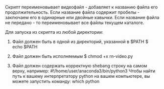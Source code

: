 Скрипт переименовывает видеофайл - добавляет к названию файла его продолжительность.
Если название файла содержит пробелы - заключаем его в одинарные или двойные кавычки.
Если название файла не передано - то переименовывает все файлы текущем каталоге.

Для запуска из скрипта из любой директории:

1. Файл должен быть в одной из директорий, указанной в $PATH
$ echo $PATH

2. Файл должен быть исполняемым
$ chmod +x rn-video.py

3. Файл должен содержать корректную shebang строку на самом верху, например:
#!/home/user/anaconda3/bin/python3
Чтобы найти путь к вашему интерпретатору python на вашем компьютере, вы можете запустить команду:
which python

